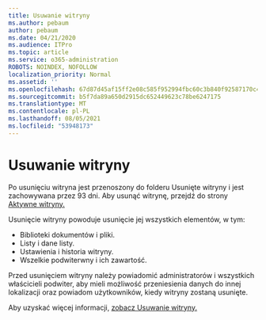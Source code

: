 ```yaml
---
title: Usuwanie witryny
ms.author: pebaum
author: pebaum
ms.date: 04/21/2020
ms.audience: ITPro
ms.topic: article
ms.service: o365-administration
ROBOTS: NOINDEX, NOFOLLOW
localization_priority: Normal
ms.assetid: ''
ms.openlocfilehash: 67d87d45af15ff2e08c585f952994fbc60c3b840f92587170c45ab3c9b53c6e2
ms.sourcegitcommit: b5f7da89a650d2915dc652449623c78be6247175
ms.translationtype: MT
ms.contentlocale: pl-PL
ms.lasthandoff: 08/05/2021
ms.locfileid: "53948173"
---
```

# <a name="delete-a-site"></a>Usuwanie witryny

Po usunięciu witryna jest przenoszony do folderu Usunięte witryny i jest zachowywana przez 93 dni. Aby usunąć witrynę, przejdź do strony [Aktywne witryny.](https://admin.microsoft.com/sharepoint?page=sitemanagement&modern=true) 

Usunięcie witryny powoduje usunięcie jej wszystkich elementów, w tym:

- Biblioteki dokumentów i pliki.
- Listy i dane listy.
- Ustawienia i historia witryny.
- Wszelkie podwiterwny i ich zawartość.

Przed usunięciem witryny należy powiadomić administratorów i wszystkich właścicieli podwiter, aby mieli możliwość przeniesienia danych do innej lokalizacji oraz powiadom użytkowników, kiedy witryny zostaną usunięte.

Aby uzyskać więcej informacji, [zobacz Usuwanie witryny.](https://docs.microsoft.com/sharepoint/delete-site-collection)
